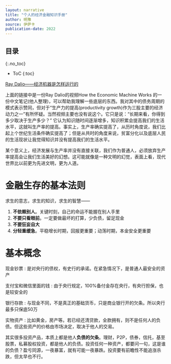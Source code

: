```yaml
---
layout: narrative
title: "个人的经济金融知识手册"
author: 明豫
source: 伊萨卡
publication-date: 2022
---
```

## 目录
{:.no_toc}

* ToC
{:toc}

[Ray Dalio——经济机器是怎样运行的](../../assets/%E7%BB%8F%E6%B5%8E%E8%BF%90%E8%BD%AC%E5%8E%9F%E7%90%86-%E7%AC%94%E8%AE%B0.pdf "经济学")

上面的链接中是一份Ray Dalio的视频How the Economic Machine Works 的一份中文笔记(他人整理)，可以帮助我理解一些底层的东西。我对其中的债务周期的模式表示赞同，但对于“生产力的提高(productivity growth)作为三股主要的经济动力之一”有所怀疑。当然视频主要也没有说这个。它只是说：“长期来看，你得到多少取决于生产多少？” 它认为知识随时间逐渐增多，知识积累会提高我们的生活水平，这就叫生产率的提高。事实上，生产率确实提高了，从历时角度说，我们比起上个世纪生活条件确实提高了；但是从共时的角度来说，贫富分化以及底层人民的生活现状让我觉得知识并没有提高我们的生活水平。

某个意义上，经济发展与生产率并没有直接关联，我们作为普通人，必须放弃生产率提高会让我们生活美好的幻想。这可能就像是一种文明的幻觉，表面上看，现代世界比以前更为先进文明，更为人道。

# 金融生存的基本法则
求生的意志，求生的知识，求生的智慧——
1. **不依赖别人**。关键时刻，自己的命运不能握在别人手里
2. **不要只看眼前**。一定要做最坏的打算，少负债，留足现金
3. **不要狂妄自大**
4. **分轻重缓急**。平稳增长时期，回报更重要；动荡时期，本金安全更重要

# 基本概念
现金钞票
: 是对央行的债权，有史行的承诺。在紧急情况下，是普通人最安全的资产

支付宝和微信里面的钱
: 由于央行规定，100%备付金存在央行，有央行担保，也是较安全的

银行存款
: 与现金不同，不是真正的基础货币，只是商业银行开的欠条。所以央行最多只保底50万

实物资产
: 比如黄金，房产等。若已经还清贷款，全款拥有，则不是任何人的负债。但这些资产的价格由市场决定，取决于他人的交易。

其实很多投资产品，本质上都是他人**负债的欠条**。理财，P2P，债券，信托，基至股票，私募股权投资，都是他人的负债。投资任何一种资产，都要问一句，这是谁的负债？盈亏同源，一夜暴富，就有可能一夜暴跌。投资要有前瞻性不能追涨杀跌，但太早也不行。
